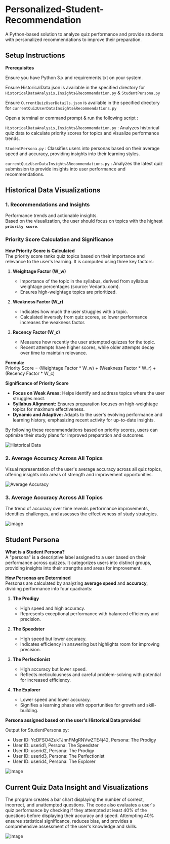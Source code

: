 # Personalized-Student-Recommendation
A Python-based solution to analyze quiz performance and provide students with personalized recommendations to improve their preparation.

## Setup Instructions

**Prerequisites** 

Ensure you have Python 3.x and requirements.txt on your system.

Ensure HistoricalData.json is available in the specified directory for
```HistoricalDataAnalysis,Insights&Recommendation.py``` & ```StudentPersona.py```

Ensure ```CurrentQuizUserDetails.json``` is available in the specified directory for ```currentQuizUserDataInsights&Recommendations.py```

Open a terminal or command prompt & run the following script :

```HistoricalDataAnalysis,Insights&Recommendation.py``` : Analyzes historical quiz data to calculate priority scores for topics and visualize performance trends.

```StudentPersona.py``` : Classifies users into personas based on their average speed and accuracy, providing insights into their learning styles.

```currentQuizUserDataInsights&Recommendations.py``` : Analyzes the latest quiz submission to provide insights into user performance and recommendations.


## Historical Data Visualizations

### 1.  Recommendations and Insights
Performance trends and actionable insights.  
Based on the visualization, the user should focus on topics with the highest **`priority score`**.  

### Priority Score Calculation and Significance

**How Priority Score is Calculated**  
The priority score ranks quiz topics based on their importance and relevance to the user's learning. It is computed using three key factors:  

1. **Weightage Factor (W_w)**  
   - Importance of the topic in the syllabus, derived from syllabus weightage percentages (source: Vedantu.com).  
   - Ensures high-weightage topics are prioritized.  

2. **Weakness Factor (W_r)**  
   - Indicates how much the user struggles with a topic.  
   - Calculated inversely from quiz scores, so lower performance increases the weakness factor.  

3. **Recency Factor (W_c)**  
   - Measures how recently the user attempted quizzes for the topic.  
   - Recent attempts have higher scores, while older attempts decay over time to maintain relevance.  

**Formula:**  
Priority Score = (Weightage Factor * W_w) + (Weakness Factor * W_r) + (Recency Factor * W_c)


**Significance of Priority Score**  
- **Focus on Weak Areas:** Helps identify and address topics where the user struggles most.  
- **Syllabus Alignment:** Ensures preparation focuses on high-weightage topics for maximum effectiveness.  
- **Dynamic and Adaptive:** Adapts to the user's evolving performance and learning history, emphasizing recent activity for up-to-date insights.  

By following these recommendations based on priority scores, users can optimize their study plans for improved preparation and outcomes.


![Historical Data](https://github.com/user-attachments/assets/679ad5f3-5869-4c9b-b768-18cffb7113bb)

### 2. Average Accuracy Across All Topics
Visual representation of the user's average accuracy across all quiz topics, offering insights into areas of strength and improvement opportunities.  

![Average Accuracy](https://github.com/user-attachments/assets/bcac31e6-ae68-411d-b45e-d7d6331a7266)


### 3. Average Accuracy Across All Topics
The trend of accuracy over time reveals performance improvements, identifies challenges, and assesses the effectiveness of study strategies.

![image](https://github.com/user-attachments/assets/655f1260-2268-40b5-8ae1-a857eb15d18f)


## Student Persona

**What is a Student Persona?**  
A "persona" is a descriptive label assigned to a user based on their performance across quizzes. It categorizes users into distinct groups, providing insights into their strengths and areas for improvement.  

**How Personas are Determined**  
Personas are calculated by analyzing **average speed** and **accuracy**, dividing performance into four quadrants:  

1. **The Prodigy**  
   - High speed and high accuracy.  
   - Represents exceptional performance with balanced efficiency and precision.  

2. **The Speedster**  
   - High speed but lower accuracy.  
   - Indicates efficiency in answering but highlights room for improving precision.  

3. **The Perfectionist**  
   - High accuracy but lower speed.  
   - Reflects meticulousness and careful problem-solving with potential for increased efficiency.  

4. **The Explorer**  
   - Lower speed and lower accuracy.  
   - Signifies a learning phase with opportunities for growth and skill-building.

**Persona assigned based on the user's Historical Data provided**


Output for StudentPersona.py:

- User ID: YcDFSO4ZukTJnnFMgRNVwZTE4j42, Persona: The Prodigy
- User ID: userid1, Persona: The Speedster
- User ID: userid2, Persona: The Prodigy
- User ID: userid3, Persona: The Perfectionist
- User ID: userid4, Persona: The Explorer

![image](https://github.com/user-attachments/assets/4773d3df-c50c-4fad-b1ae-2212cb819d36)


## Current Quiz Data Insight and Visualizations

The program creates a bar chart displaying the number of correct, incorrect, and unattempted questions.
The code also evaluates a user's quiz performance by checking if they attempted at least 40% of the questions before displaying their accuracy and speed. Attempting 40% ensures statistical significance, reduces bias, and provides a comprehensive assessment of the user's knowledge and skills.



![image](https://github.com/user-attachments/assets/20921078-a79c-40d1-9b91-1c9d9e840f95)

